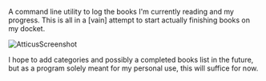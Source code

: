 A command line utility to log the books I'm currently reading and my progress. This is all in a \[vain\] attempt to start actually finishing books on my docket.

![AtticusScreenshot](https://github.com/AsparaGus116/atticus/assets/29493088/d5e19c09-030e-441d-a4f8-55590419a66d)

I hope to add categories and possibly a completed books list in the future, but as a program solely meant for my personal use, this will suffice for now.
